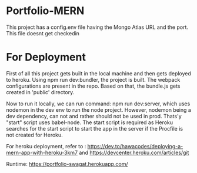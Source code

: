 # Portfolio-MERN


This project has a config.env file having the Mongo Atlas URL and the port. This file doesnt get checkedin


For Deployment
===============
First of all this project gets built in the local machine and then gets deployed to heroku. 
Using npm run dev:bundler, the project is built. The webpack configurations are present in the repo. Based on that, the bundle.js gets created in 'public' directory.

Now to run it locally, we can run command: npm run dev:server, which uses nodemon in the dev env to run the node project.
However, nodemon being a dev dependency, can not and rather should not be used in prod. Thats'y "start" script uses babel-node. The start script is required as 
Heroku searches for the start script to start the app in the server if the Procfile is not created for Heroku. 

For heroku deployment, refer to : https://dev.to/hawacodes/deploying-a-mern-app-with-heroku-3km7
and https://devcenter.heroku.com/articles/git


Runtime: https://portfolio-swagat.herokuapp.com/
